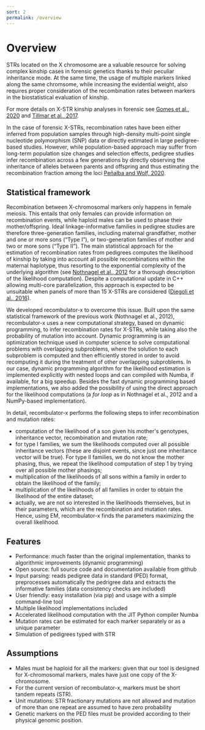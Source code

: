 ```yaml
---
sort: 2
permalink: /overview
---
```


# Overview

STRs located on the X chromosome are a valuable resource for solving complex kinship cases in forensic genetics thanks to their peculiar inheritance mode. At the same time, the usage of multiple markers linked along the same chromsome, while increasing the evidential weight, also requires proper consideration of the recombination rates between markers in the biostatistical evaluation of kinship.

For more details on X-STR kinship analyses in forensic see [Gomes et al., 2020](https://www.frontiersin.org/articles/10.3389/fgene.2020.00926/full) and [Tillmar et al., 2017](https://www.sciencedirect.com/science/article/pii/S1872497317301126?via%3Dihub).

In the case of forensic X-STRs, recombination rates have been either inferred from population samples through high-density multi-point single nucleotide polymorphism (SNP) data or directly estimated in large pedigree-based studies. However, while population-based approach may suffer from long-term population size changes and selection effects, pedigree studies infer recombination across a few generations by directly observing the inheritance of alleles between parents and offspring and thus estimating the recombination fraction among the loci [Peñalba and Wolf, 2020](https://www.nature.com/articles/s41576-020-0240-1).

## Statistical framework

Recombination between X-chromosomal markers only happens in female meiosis. This entails that only females can provide information on recombination events, while haploid males can be used to phase their mother/offspring. Ideal linkage-informative families in pedigree studies are therefore three-generation families, including maternal grandfather, mother and one or more sons (“Type I”), or two-generation families of mother and two or more sons (“Type II”). The main statistical approach for the estimation of recombination rates from pedigrees computes the likelihood of kinship by taking into account all possible recombinations within the maternal haplotype, thus resorting to the exponential complexity of the underlying algorithm (see [Nothnagel et al., 2012](https://www.sciencedirect.com/science/article/pii/S1872497312000713?via%3Dihub) for a thorough description of the likelihood computation). Despite a computational update in C++ allowing multi-core parallelization, this approach is expected to be unsuitable when panels of more than 15 X-STRs are considered ([Diegoli et al., 2016](https://www.sciencedirect.com/science/article/pii/S1872497316301247?via%3Dihub)).

We developed recombulator-x to overcome this issue. Built upon the same statistical framework of the previous work (Nothnagel et al., 2012), recombulator-x uses a new computational strategy, based on dynamic programming, to infer recombination rates for X-STRs, while taking also the probability of mutation into account. Dynamic programming is an optimization technique used in computer science to solve computational problems with overlapping subproblems, where the solution to each subproblem is computed and then efficiently stored in order to avoid recomputing it during the treatment of other overlapping subproblems. In our case, dynamic programming algorithm for the likelihood estimation is implemented explicitly with nested loops and can compiled with Numba, if available, for a big speedup. 
Besides the fast dynamic programming based implementations, we also added the possibility of using the direct approach for the likelihood computations (a *for loop* as in Nothnagel et al., 2012 and a NumPy-based implementation). 

In detail, recombulator-x performs the following steps to infer recombination and mutation rates: 

- computation of the likelihood of a son given his mother's genotypes, inheritance vector, recombination and mutation rate;
- for type I families, we sum the likelihoods computed over all possible inheritance vectors (these are disjoint events, since just one inheritance vector will be true). For type II families, we do not know the mother phasing, thus, we repeat the likelihood computation of step 1 by trying over all possible mother phasings;
- multiplication of the likelihoods of all sons within a family in order to obtain the likelihood of the family;
- multiplication of the likelihoods of all families in order to obtain the likelihood of the entire dataset;
- actually, we are not so interested in the likelihoods themselves, but in their parameters, which are the recombination and mutation rates. Hence, using EM, recombulator-x finds the parameters maximizing the overall likelihood.


## Features

* Performance: much faster than the original implementation, thanks to algorithmic improvements (dynamic programming)
* Open source: full source code and documentation available from github
* Input parsing: reads pedigree data in standard (PED) format, preprocesses automatically the pedrigree data and extracts the informative families (data consistency checks are included)
* User friendly: easy installation (via pip) and usage with a simple command-line tool
* Multiple likelihood implementations included
* Accelerated likelihood computation with the JIT Python compiler Numba
* Mutation rates can be estimated for each marker separately or as a unique parameter 
* Simulation of pedigrees typed with STR

## Assumptions

- Males must be haploid for all the markers: given that our tool is designed for X-chromosomal markers, males have just one copy of the X-chromosome. 
- For the current version of recombulator-x, markers must be short tandem repeats (STR).
- Unit mutations: STR fractionary mutations are not allowed and mutation of more than one repeat are assumed to have zero probability
- Genetic markers on the PED files must be provided according to their physical genomic position.

